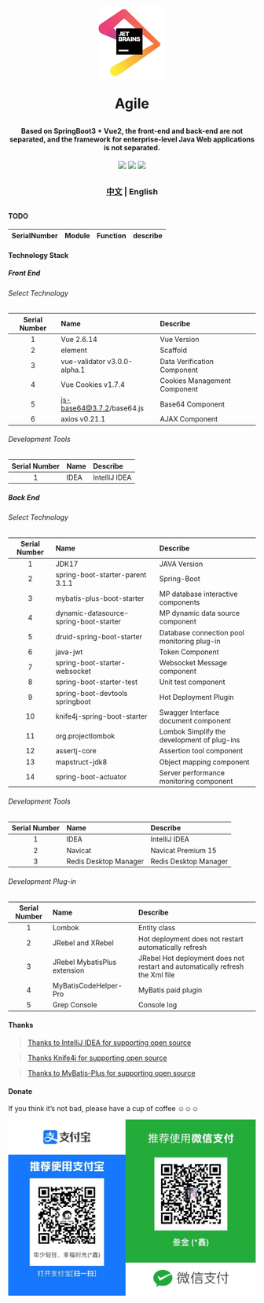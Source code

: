 <p align="center">
	<img alt="logo" src="src/main/resources/templates/static/common/images/jetbrains.png">
</p>
<h1 align="center" style="margin: 30px 0 30px; font-weight: bold;">Agile</h1>
<h4 align="center">Based on SpringBoot3 + Vue2, the front-end and back-end are not separated, and the framework for enterprise-level Java Web applications is not separated.</h4>
<p align="center">
	<a href="https://gitee.com/y_project/agile/stargazers"><img src="https://gitee.com/xinlau/agile/badge/star.svg?theme=dark"></a>
	<a href="https://gitee.com/y_project/agile/members"><img src="https://gitee.com/xinlau/agile/badge/fork.svg?theme=dark"></a>
	<a href="https://gitee.com/y_project/agile"><img src="https://img.shields.io/badge/Agile-v1.0-brightgreen.svg"></a>
</p>

<h3 align="center" style="margin: 30px 0 30px; font-weight: bold;">
<a href="README.md">中文</a> | English
</h3>

#### TODO

| SerialNumber | Module            | Function               | describe                         |
|:------------:|:------------------|:-----------------------|:---------------------------------|

#### Technology Stack

##### Front End

###### Select Technology

| Serial Number | Name                          | Describe                     |
|:-------------:|:------------------------------|:-----------------------------|
|       1       | Vue 2.6.14                    | Vue Version                  |
|       2       | element                       | Scaffold                     |
|       3       | vue-validator v3.0.0-alpha.1  | Data Verification Component  |
|       4       | Vue Cookies v1.7.4            | Cookies Management Component |
|       5       | js-base64@3.7.2/base64.js     | Base64 Component             |
|       6       | axios v0.21.1                 | AJAX Component               |

###### Development Tools

| Serial Number | Name      | Describe      |
|:-------------:|:----------|:--------------|
|       1       | IDEA      | IntelliJ IDEA |

##### Back End

###### Select Technology

| Serial Number | Name                                   | Describe                                    |
|:-------------:|:---------------------------------------|:--------------------------------------------|
|       1       | JDK17                                  | JAVA Version                                |
|       2       | spring-boot-starter-parent 3.1.1       | Spring-Boot                                 |
|       3       | mybatis-plus-boot-starter              | MP database interactive components          |
|       4       | dynamic-datasource-spring-boot-starter | MP dynamic data source component            |
|       5       | druid-spring-boot-starter              | Database connection pool monitoring plug-in |
|       6       | java-jwt                               | Token Component                             |
|       7       | spring-boot-starter-websocket          | Websocket Message component                 |
|       8       | spring-boot-starter-test               | Unit test component                         |
|       9       | spring-boot-devtools springboot        | Hot Deployment Plugin                       |
|      10       | knife4j-spring-boot-starter            | Swagger Interface document component        |
|      11       | org.projectlombok                      | Lombok Simplify the development of plug-ins |
|      12       | assertj-core                           | Assertion tool component                    |
|      13       | mapstruct-jdk8                         | Object mapping component                    |
|      14       | spring-boot-actuator                   | Server performance monitoring component     |

###### Development Tools

| Serial Number | Name                   | Describe              |
|:-------------:|:-----------------------|:----------------------|
|       1       | IDEA                   | IntelliJ IDEA         | 
|       2       | Navicat                | Navicat Premium 15    |  
|       3       | Redis Desktop Manager  | Redis Desktop Manager |

###### Development Plug-in

| Serial Number | Name                         | Describe                                                                      |
|:-------------:|:-----------------------------|:------------------------------------------------------------------------------|
|       1       | Lombok                       | Entity class                                                                  | 
|       2       | JRebel and XRebel            | Hot deployment does not restart automatically refresh                         | 
|       3       | JRebel MybatisPlus extension | JRebel Hot deployment does not restart and automatically refresh the Xml file | 
|       4       | MyBatisCodeHelper-Pro        | MyBatis paid plugin                                                           |  
|       5       | Grep Console                 | Console log                                                                   |

#### Thanks

> [Thanks to IntelliJ IDEA for supporting open source](https://www.jetbrains.com/?from=agile)

> [Thanks Knife4j for supporting open source](https://doc.xiaominfo.com/)

> [Thanks to MyBatis-Plus for supporting open source](https://baomidou.com/)

#### Donate

If you think it’s not bad, please have a cup of coffee ☺☺☺

![Sponsor](src/main/resources/templates/static/common/images/收钱码.jpg)
